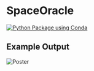 # SpaceOracle

[![Python Package using Conda](https://github.com/Koushul/SpaceOracle/actions/workflows/python-package-conda.yml/badge.svg?branch=main)](https://github.com/Koushul/SpaceOracle/actions/workflows/python-package-conda.yml)



## Example Output

![Poster](./notebooks/beta_example.png)



